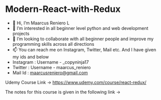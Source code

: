 # Modern-React-with-Redux

- 👋 Hi, I’m Maarcus Reniero L
- 👀 I’m interested in all beginner level python and web development projects
- 💞️ I’m looking to collaborate with all beginner people and improve my programming skills across all directions
- 📫 You can reach me on Instagram, Twitter, Mail etc. And I have given my ids and below 
- Instagram : Username - _copyninja17
- Twitter : Username - maarcus_reniero
- Mail Id : maarcusreniero@gmail.com


Udemy Course Link -> https://www.udemy.com/course/react-redux/

The notes for this course is given in the following link -> 
